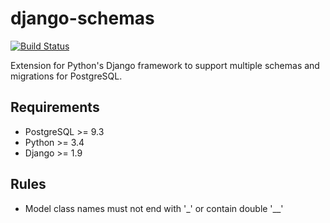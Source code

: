 # django-schemas

[![Build Status](https://travis-ci.org/ryannjohnson/django-schemas.svg?branch=master)](https://travis-ci.org/ryannjohnson/django-schemas)

Extension for Python's Django framework to support multiple schemas and migrations for PostgreSQL.

## Requirements

- PostgreSQL >= 9.3
- Python >= 3.4
- Django >= 1.9

## Rules

- Model class names must not end with '_' or contain double '__'